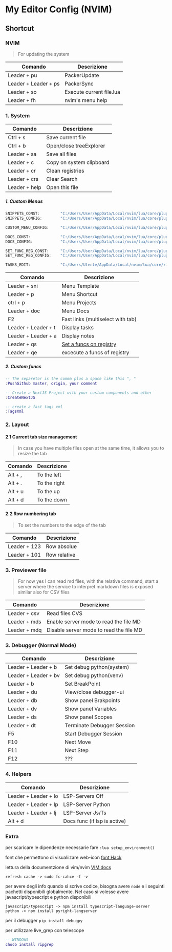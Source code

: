 # My Editor Config (NVIM)

## Shortcut

### NVIM

> For updating the system


| Comando                | Descrizione                      |
| ---------------------- | --------------------------       |
| Leader + pu            | PackerUpdate                     |
| Leader + Leader + ps   | PackerSync                       |
| Leader + so            | Execute current file.lua         |
| Leader + fh            | nvim's menu help                 |

    
### 1. System

| Comando                | Descrizione                      |
| ---------------------- | --------------------------       |
| Ctrl + s               | Save current file                |
| Ctrl + b               | Open/close treeExplorer          |
| Leader + sa            | Save all files                   |
| Leader + c             | Copy on system clipboard         |
| Leader + cr            | Clean registries                 |
| Leader + crs           | Clear Search                     |
| Leader + help          | Open this file                   |

##### 1. Custom Menus

```c 
SNIPPETS_CONST:         "C:/Users/User/AppData/Local/nvim/lua/core/plugin/telescope/snippets/libs"
SNIPPETS_CONFIG:        "C:/Users/User/AppData/Local/nvim/lua/core/plugin/telescope/snippets/menu.lua"

CUSTOM_MENU_CONFIG:     "C:/Users/User/AppData/Local/nvim/lua/core/plugin/telescope/init.lua"

DOCS_CONST:             "C:/Users/User/AppData/Local/nvim/lua/core/plugin/telescope/docs/const.lua"
DOCS_CONFIG:            "C:/Users/User/AppData/Local/nvim/lua/core/plugin/telescope/docs/menu.lua"

SET_FUNC_REG_CONST:     "C:/Users/User/AppData/Local/nvim/lua/core/plugin/telescope/scripts/lib"
SET_FUNC_REG_CONFIG:    "C:/Users/User/AppData/Local/nvim/lua/core/plugin/telescope/scripts/menu.lua"

TASKS_EDIT:             "C:/Users/Utente/AppData/Local/nvim/lua/core/ricordi/ricordi.md"
```

| Comando                | Descrizione                            |
| ---------------------- | -------------------------------------- |
| Leader + sni           | Menu Template                          |
| Leader + p             | Menu Shortcut                          |
| ctrl + p               | Menu Projects                          |
| Leader + doc           | Menu Docs                              |
| F2                     | Fast links (multiselect with tab)      |
| Leader + Leader + t    | Display tasks                          |
| Leader + Leader + a    | Display notes                          |
| Leader + qs            | [Set a funcs on registry](lua/core/plugin/telescope/scripts/README.md)          | 
| Leader + qe            | excecute a funcs of registry           | 

##### 2. Custom funcs
```lua
-- The separetor is the comma plus a space like this ", "
:PushGithub master, origin, your comment

-- Create a NextJS Project with your custom components and other
:CreateNextJS

-- create a fast tags xml
:TagsXml
```

### 2. Layout

#### 2.1  Current tab size management
> In case you have multiple files open at the same time, it allows you to resize the tab

| Comando    | Descrizione    |
| ---------- | -------------- |
| Alt + ,    | To the left    |
| Alt + .    | To the right   |
| Alt + u    | To the up      |
| Alt + d    | To the down    |

#### 2.2 Row numbering tab
> To set the numbers to the edge of the tab

| Comando    | Descrizione    |
| ---------- | -------------- |
| Leader + 123           | Row absolue                      |
| Leader + 101           | Row relative                     |

### 3. Previewer file

> For now yes I can read md files, with the relative command, start a server where the service to interpret markdown files is exposed
similar also for CSV files

| Comando      | Descrizione                            |
| ------------ | -------------------------------------- |
| Leader + csv | Read files CVS                         |
| Leader + mds | Enable server mode to read the file MD |
| Leader + mdq | Disable server mode to read the file MD |

### 3. Debugger (Normal Mode)

| Comando               | Descrizione                 |
| --------------------- | --------------------------- |
| Leader + Leader + b   | Set debug python(system)    |
| Leader + Leader + bv  | Set debug python(venv)      |
| Leader + b            | Set BreakPoint              |
| Leader + du           | View/close debugger-ui      |
| Leader + db           | Show panel Brakpoints       |
| Leader + dv           | Show panel Variables        |
| Leader + ds           | Show panel Scopes           |
| Leader + dt           | Terminate Debugger Session  |
| F5                    | Start Debugger Session      |
| F10                   | Next Move                   |
| F11                   | Next Step                   |
| F12                   | ???                         |

### 4. Helpers

| Comando                | Descrizione                  |
| ---------------------- | -----------------------------|
| Leader + Leader + lo   | LSP-Servers Off              |
| Leader + Leader + lp   | LSP-Server Python            |
| Leader + Leader + lj   | LSP-Server Js/Ts             |
| Alt + d                | Docs func (if lsp is active) |



### Extra


per scaricare le dipendenze necessarie fare `:lua setup_environment()`

font che permettono di visualiizare web-icon [font Hack](https://github.com/ryanoasis/nerd-fonts/blob/master/patched-fonts/FiraMono/Medium/FiraMonoNerdFontMono-Medium.otf)

lettura della documentzione di vim/nvim [VIM docs](https://youtu.be/rT-fbLFOCy0?si=R5yYmHxDoNBdzHOa)
    
    refresh cache -> sudo fc-cahce -f -v

per avere degli info quando si scrive codice, bisogna avere `node` e i seguinti pachetti disponibili globalmente.
Nel caso si volesse avere javascript/typescript e python disponibili
    
    javascript/typescript -> npm install typescript-language-server
    python -> npm install pyright-langserver 

per il debugger
    `pip install debugpy`

per utilizzare live_grep con telescope
```lua
-- WINDOWS
choco install ripgrep
```
